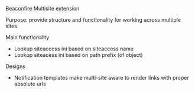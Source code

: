 Beaconfire Multisite extension

Purpose: provide structure and functionality for working across multiple sites

Main functionality
* Lookup siteaccess ini based on siteaccess name
* Lookup siteacess ini based on path prefix (of object)

Designs
* Notification templates make multi-site aware to render links with proper absolute urls